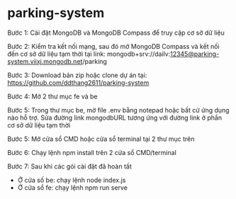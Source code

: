 # parking-system

Bước 1: Cài đặt MongoDB và MongoDB Compass để truy cập cơ sở dữ liệu

Bước 2: Kiểm tra kết nối mạng, sau đó mở MongoDB Compass và kết nối đến cơ sở
dữ liệu tạm thời tại link:
mongodb+srv://dailv:12345@parking-system.viixj.mongodb.net/parking

Bước 3: Download bản zip hoặc clone dự án tại:
https://github.com/ddthang2611/parking-system

Bước 4: Mở 2 thư mục fe và be

Bước 5: Trong thư mục be, mở file .env bằng notepad hoặc bất cứ ứng dụng nào hỗ
trợ. Sửa đường link mongodbURL tương ứng với đường link ở phần cơ sở dữ liệu tạm thời

Bước 5: Mở cửa sổ CMD hoặc cửa sổ terminal tại 2 thư mục trên

Bước 6: Chạy lệnh npm install trên 2 cửa sổ CMD/terminal

Bước 7: Sau khi các gói cài đặt đã hoàn tất
- Ở cửa số be: chạy lệnh node index.js
- Ở cửa sổ fe: chạy lệnh npm run serve

